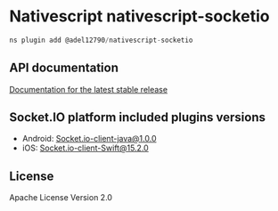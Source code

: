 # Nativescript nativescript-socketio

```javascript
ns plugin add @adel12790/nativescript-socketio
```

## API documentation

[Documentation for the latest stable release](https://triniwiz.github.io/nativescript-plugins/api-reference/socketio.html)

## Socket.IO platform included plugins versions
- Android: Socket.io-client-java@1.0.0
- iOS: Socket.io-client-Swift@15.2.0
## License

Apache License Version 2.0
